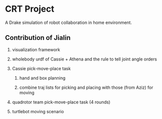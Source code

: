 # CRT Project

A Drake simulation of robot collaboration in home environment.

## Contribution of Jialin

1. visualization framework

2. wholebody urdf of Cassie + Athena and the rule to tell joint angle orders

3. Cassie pick-move-place task

   1) hand and box planning

   2) combine traj lists for picking and placing with those (from Aziz) for moving

4. quadrotor team pick-move-place task (4 rounds)

5. turtlebot moving scenario
